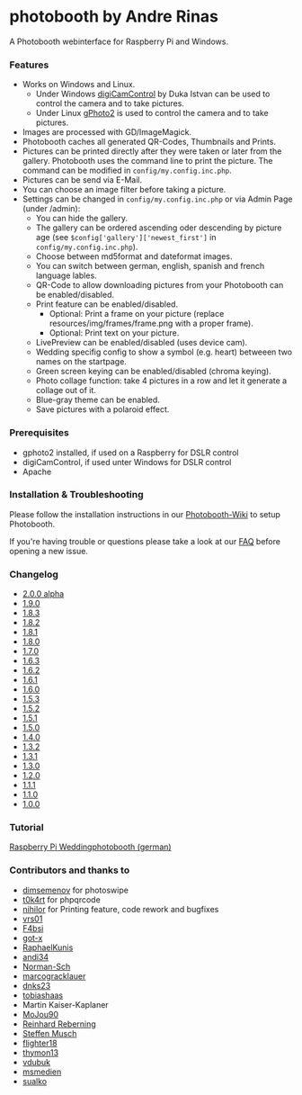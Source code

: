 # photobooth by Andre Rinas
A Photobooth webinterface for Raspberry Pi and Windows.

### Features
- Works on Windows and Linux.
  - Under Windows [digiCamControl](http://digicamcontrol.com/) by Duka Istvan can be used to control the camera and to take pictures.
  - Under Linux [gPhoto2](http://gphoto.org/) is used to control the camera and to take pictures.
- Images are processed with GD/ImageMagick.
- Photobooth caches all generated QR-Codes, Thumbnails and Prints.
- Pictures can be printed directly after they were taken or later from the gallery. Photobooth uses the command line to print the picture. The command can be modified in ```config/my.config.inc.php```.
- Pictures can be send via E-Mail.
- You can choose an image filter before taking a picture.
- Settings can be changed in ```config/my.config.inc.php``` or via Admin Page (under /admin):
  - You can hide the gallery.
  - The gallery can be ordered ascending oder descending by picture age (see ```$config['gallery']['newest_first']``` in ```config/my.config.inc.php```).
  - Choose between md5format and dateformat images.
  - You can switch between german, english, spanish and french language lables.
  - QR-Code to allow downloading pictures from your Photobooth can be enabled/disabled.
  - Print feature can be enabled/disabled.
    - Optional: Print a frame on your picture (replace resources/img/frames/frame.png with a proper frame).
    - Optional: Print text on your picture.
  - LivePreview can be enabled/disabled (uses device cam).
  - Wedding specifig config to show a symbol (e.g. heart) betweeen two names on the startpage.
  - Green screen keying can be enabled/disabled (chroma keying).
  - Photo collage function: take 4 pictures in a row and let it generate a collage out of it.
  - Blue-gray theme can be enabled.
  - Save pictures with a polaroid effect.

### Prerequisites
- gphoto2 installed, if used on a Raspberry for DSLR control
- digiCamControl, if used unter Windows for DSLR control
- Apache

### Installation & Troubleshooting
Please follow the installation instructions in our [Photobooth-Wiki](https://github.com/andreknieriem/photobooth/wiki) to setup Photobooth.

If you're having trouble or questions please take a look at our [FAQ](https://github.com/andreknieriem/photobooth/wiki#faq---frequently-asked-questions) before opening a new issue.


### Changelog
- [2.0.0 alpha](https://github.com/andreknieriem/photobooth/wiki/Changelog#200-alpha)
- [1.9.0](https://github.com/andreknieriem/photobooth/wiki/Changelog#190)
- [1.8.3](https://github.com/andreknieriem/photobooth/wiki/Changelog#183)
- [1.8.2](https://github.com/andreknieriem/photobooth/wiki/Changelog#182)
- [1.8.1](https://github.com/andreknieriem/photobooth/wiki/Changelog#181)
- [1.8.0](https://github.com/andreknieriem/photobooth/wiki/Changelog#180)
- [1.7.0](https://github.com/andreknieriem/photobooth/wiki/Changelog#170)
- [1.6.3](https://github.com/andreknieriem/photobooth/wiki/Changelog#163)
- [1.6.2](https://github.com/andreknieriem/photobooth/wiki/Changelog#162)
- [1.6.1](https://github.com/andreknieriem/photobooth/wiki/Changelog#161)
- [1.6.0](https://github.com/andreknieriem/photobooth/wiki/Changelog#160)
- [1.5.3](https://github.com/andreknieriem/photobooth/wiki/Changelog#153)
- [1.5.2](https://github.com/andreknieriem/photobooth/wiki/Changelog#152)
- [1.5.1](https://github.com/andreknieriem/photobooth/wiki/Changelog#151)
- [1.5.0](https://github.com/andreknieriem/photobooth/wiki/Changelog#150)
- [1.4.0](https://github.com/andreknieriem/photobooth/wiki/Changelog#140)
- [1.3.2](https://github.com/andreknieriem/photobooth/wiki/Changelog#132)
- [1.3.1](https://github.com/andreknieriem/photobooth/wiki/Changelog#131)
- [1.3.0](https://github.com/andreknieriem/photobooth/wiki/Changelog#130)
- [1.2.0](https://github.com/andreknieriem/photobooth/wiki/Changelog#120)
- [1.1.1](https://github.com/andreknieriem/photobooth/wiki/Changelog#111)
- [1.1.0](https://github.com/andreknieriem/photobooth/wiki/Changelog#110)
- [1.0.0](https://github.com/andreknieriem/photobooth/wiki/Changelog#100)

### Tutorial
[Raspberry Pi Weddingphotobooth (german)](https://www.andrerinas.de/tutorials/raspberry-pi-einen-dslr-weddingphotobooth-erstellen.html)

### Contributors and thanks to
- [dimsemenov](https://github.com/dimsemenov/photoswipe) for photoswipe
- [t0k4rt](https://github.com/t0k4rt/phpqrcode) for phpqrcode
- [nihilor](https://github.com/nihilor/photobooth) for Printing feature, code rework and bugfixes
- [vrs01](https://github.com/vrs01)
- [F4bsi](https://github.com/F4bsi)
- [got-x](https://github.com/got-x)
- [RaphaelKunis](https://github.com/RaphaelKunis)
- [andi34](https://github.com/andi34)
- [Norman-Sch](https://github.com/Norman-Sch)
- [marcogracklauer](https://github.com/marcogracklauer)
- [dnks23](https://github.com/dnks23)
- [tobiashaas](https://github.com/tobiashaas)
- Martin Kaiser-Kaplaner
- [MoJou90](https://github.com/MoJou90)
- [Reinhard Reberning](https://www.reinhard-rebernig.at/website/websites/fotokasterl)
- [Steffen Musch](https://github.com/Nie-Oh)
- [flighter18](https://github.com/flighter18)
- [thymon13](https://github.com/thymon13)
- [vdubuk](https://github.com/vdubuk)
- [msmedien](https://github.com/msmedien)
- [sualko](https://github.com/sualko)
